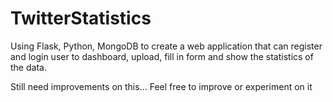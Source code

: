 # TwitterStatistics
Using Flask, Python, MongoDB to create a web application that can register and login user to dashboard, upload, fill in form and show the statistics of the data.

Still need improvements on this...
Feel free to improve or experiment on it
